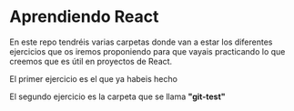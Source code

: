 # Aprendiendo React

En este repo tendréis varias carpetas donde van a estar los diferentes ejercicios que os iremos proponiendo para que vayais practicando lo que creemos que es útil en proyectos de React.

El primer ejercicio es el que ya habeis hecho

El segundo ejercicio es la carpeta que se llama <b>"git-test"</b>
